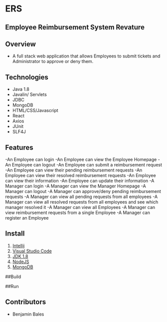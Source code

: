 # ERS
## Employee Reimbursement System Revature

## Overview
- A full stack web application that allows Employees to submit tickets and Administrator to approve or deny them.

## Technologies
- Java 1.8
- Javalin/ Servlets
- JDBC
- MongoDB
- HTML/CSS/Javascript
- React
- Axios
- JUnit
- SLF4J

## Features
-An Employee can login
-An Employee can view the Employee Homepage
-An Employee can logout
-An Employee can submit a reimbursement request
-An Employee can view their pending reimbursement requests
-An Employee can view their resolved reimbursement requests
-An Employee can view their information
-An Employee can update their information
-A Manager can login
-A Manager can view the Manager Homepage
-A Manager can logout
-A Manager can approve/deny pending reimbursement requests
-A Manager can view all pending requests from all employees
-A Manager can view all resolved requests from all employees and see which manager resolved it
-A Manager can view all Employees
-A Manager can view reimbursement requests from a single Employee
-A Manager can register an Employee

## Install

1) [Intellij](https://www.jetbrains.com/help/idea/installation-guide.html)
2) [Visual Studio Code](https://code.visualstudio.com/download)
3) [JDK 1.8](https://docs.oracle.com/javase/8/docs/technotes/guides/install/install_overview.html)
4) [NodeJS](https://docs.npmjs.com/downloading-and-installing-node-js-and-npm)
5) [MongoDB](https://docs.mongodb.com/manual/installation/)

##Build

##Run


## Contributors
- Benjamin Bales
